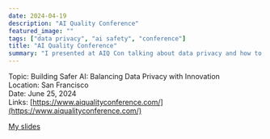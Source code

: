 ```yaml
---
date: 2024-04-19
description: "AI Quality Conference"
featured_image: ""
tags: ["data privacy", "ai safety", "conference"]
title: "AI Quality Conference"
summary: "I presented at AIQ Con talking about data privacy and how to balance it with innovating in your AI development"
---
```


Topic: Building Safer AI: Balancing Data Privacy with Innovation       
Location: San Francisco    
Date: June 25, 2024    
Links: [https://www.aiqualityconference.com/](https://www.aiqualityconference.com/)



[My slides](/images/DataPrivacy-AIQConference-Kirmer.pdf)